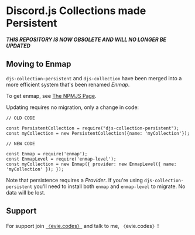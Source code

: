 # Discord.js Collections made Persistent

***__THIS REPOSITORY IS NOW OBSOLETE AND WILL NO LONGER BE UPDATED__***

## Moving to Enmap

`djs-collection-persistent` and `djs-collection` have been merged into a more efficient system that's been renamed *Enmap*.

To get enmap, see [The NPMJS Page](https://www.npmjs.com/package/enmap). 

Updating requires no migration, only a change in code: 

```
// OLD CODE

const PersistentCollection = require("djs-collection-persistent");
const myCollection = new PersistentCollection({name: 'myCollection'});

// NEW CODE

const Enmap = require('enmap');
const EnmapLevel = require('enmap-level');
const myCollection = new Enmap({ provider: new EnmapLevel({ name: 'myCollection' }); });
```

Note that persistence requires a *Provider*. If you're using `djs-collection-persistent` you'll need to install both `enmap` and `enmap-level` to migrate. No data will be lost.

## Support

For support join [〈evie.codes〉](https://discord.gg/PhT8scR) and talk to me, 〈evie.codes〉!